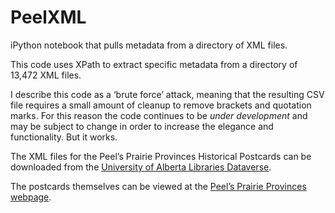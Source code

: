 # PeelXML
iPython notebook that pulls metadata from a directory of XML files.

This code uses XPath to extract specific metadata from a directory of 13,472 XML files.

I describe this code as a ‘brute force’ attack, meaning that the resulting CSV file requires a small amount of cleanup to remove brackets and quotation marks. For this reason the code continues to be _under development_ and may be subject to change in order to increase the elegance and functionality. But it works.

The XML files for the Peel’s Prairie Provinces Historical Postcards can be downloaded from the [University of Alberta Libraries Dataverse](https://dataverse.library.ualberta.ca/dvn/dv/UAL).

The postcards themselves can be viewed at the [Peel’s Prairie Provinces webpage](http://peel.library.ualberta.ca/collections.html).
